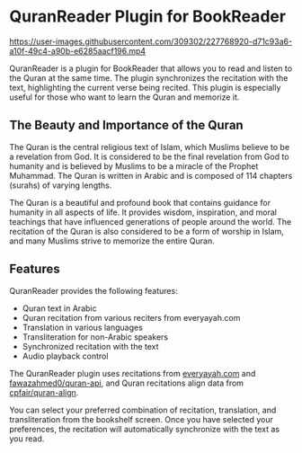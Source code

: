 # QuranReader Plugin for BookReader



https://user-images.githubusercontent.com/309302/227768920-d71c93a6-a10f-49c4-a90b-e6285aacf196.mp4



QuranReader is a plugin for BookReader that allows you to read and listen to the Quran at the same time. The plugin synchronizes the recitation with the text, highlighting the current verse being recited. This plugin is especially useful for those who want to learn the Quran and memorize it.

## The Beauty and Importance of the Quran

The Quran is the central religious text of Islam, which Muslims believe to be a revelation from God. It is considered to be the final revelation from God to humanity and is believed by Muslims to be a miracle of the Prophet Muhammad. The Quran is written in Arabic and is composed of 114 chapters (surahs) of varying lengths.

The Quran is a beautiful and profound book that contains guidance for humanity in all aspects of life. It provides wisdom, inspiration, and moral teachings that have influenced generations of people around the world. The recitation of the Quran is also considered to be a form of worship in Islam, and many Muslims strive to memorize the entire Quran.

## Features

QuranReader provides the following features:

- Quran text in Arabic
- Quran recitation from various reciters from everyayah.com
- Translation in various languages
- Transliteration for non-Arabic speakers
- Synchronized recitation with the text
- Audio playback control

The QuranReader plugin uses recitations from [everyayah.com](https://everyayah.com) and [fawazahmed0/quran-api](https://github.com/fawazahmed0/quran-api), and Quran recitations align data from [cpfair/quran-align](https://github.com/cpfair/quran-align).

You can select your preferred combination of recitation, translation, and transliteration from the bookshelf screen. Once you have selected your preferences, the recitation will automatically synchronize with the text as you read.


